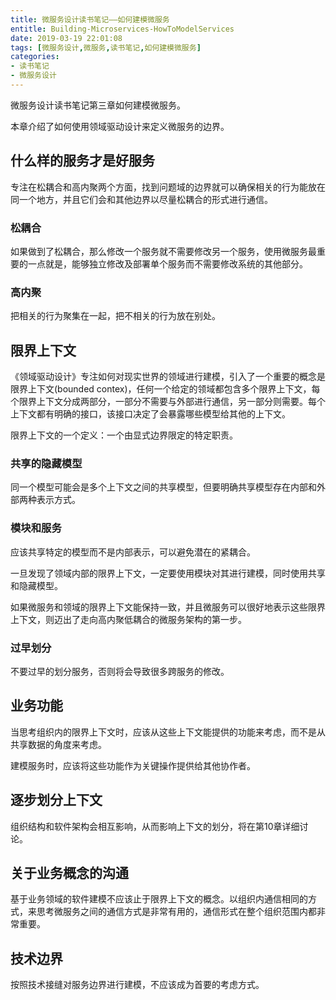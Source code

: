 ```yaml
---
title: 微服务设计读书笔记——如何建模微服务
entitle: Building-Microservices-HowToModelServices
date: 2019-03-19 22:01:08
tags: [微服务设计,微服务,读书笔记,如何建模微服务]
categories:
- 读书笔记
- 微服务设计
---
```


微服务设计读书笔记第三章如何建模微服务。

本章介绍了如何使用领域驱动设计来定义微服务的边界。

<!--more-->

## 什么样的服务才是好服务

专注在松耦合和高内聚两个方面，找到问题域的边界就可以确保相关的行为能放在同一个地方，并且它们会和其他边界以尽量松耦合的形式进行通信。

### 松耦合

如果做到了松耦合，那么修改一个服务就不需要修改另一个服务，使用微服务最重要的一点就是，能够独立修改及部署单个服务而不需要修改系统的其他部分。

### 高内聚

把相关的行为聚集在一起，把不相关的行为放在别处。

## 限界上下文

《领域驱动设计》专注如何对现实世界的领域进行建模，引入了一个重要的概念是限界上下文(bounded contex)，任何一个给定的领域都包含多个限界上下文，每个限界上下文分成两部分，一部分不需要与外部进行通信，另一部分则需要。每个上下文都有明确的接口，该接口决定了会暴露哪些模型给其他的上下文。

限界上下文的一个定义：一个由显式边界限定的特定职责。

### 共享的隐藏模型

同一个模型可能会是多个上下文之间的共享模型，但要明确共享模型存在内部和外部两种表示方式。

### 模块和服务

应该共享特定的模型而不是内部表示，可以避免潜在的紧耦合。

一旦发现了领域内部的限界上下文，一定要使用模块对其进行建模，同时使用共享和隐藏模型。

如果微服务和领域的限界上下文能保持一致，并且微服务可以很好地表示这些限界上下文，则迈出了走向高内聚低耦合的微服务架构的第一步。

### 过早划分

不要过早的划分服务，否则将会导致很多跨服务的修改。

## 业务功能

当思考组织内的限界上下文时，应该从这些上下文能提供的功能来考虑，而不是从共享数据的角度来考虑。

建模服务时，应该将这些功能作为关键操作提供给其他协作者。

## 逐步划分上下文

组织结构和软件架构会相互影响，从而影响上下文的划分，将在第10章详细讨论。

## 关于业务概念的沟通

基于业务领域的软件建模不应该止于限界上下文的概念。以组织内通信相同的方式，来思考微服务之间的通信方式是非常有用的，通信形式在整个组织范围内都非常重要。

## 技术边界

按照技术接缝对服务边界进行建模，不应该成为首要的考虑方式。
